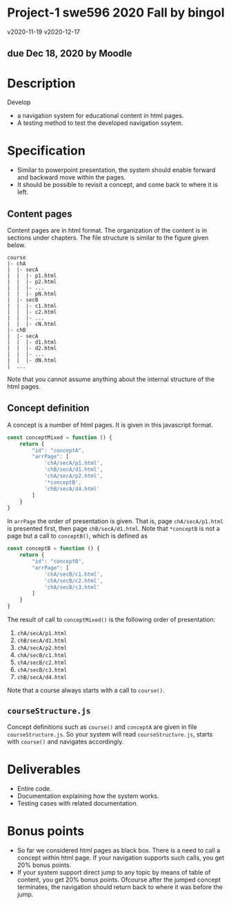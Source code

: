 # Project-1 swe596 2020 Fall by bingol

v2020-11-19
v2020-12-17

## due Dec 18, 2020 by Moodle


# Description

Develop 
- a navigation system for educational content in html pages.
- A testing method to test the developed navigation ssytem.

# Specification
 
- Similar to powerpoint presentation, 
the system should enable forward and backward move within the pages.
- It should be possible to revisit a concept, and come back to where it is left.



## Content pages

Content pages are in html format. 
The organization of the content is in sections under chapters.
The file structure is similar to the figure given below.

```
course 
|- chA
|  |- secA
|  |  |- p1.html
|  |  |- p2.html
|  |  |- ...
|  |  |- pN.html
|  |- secB
|  |  |- c1.html
|  |  |- c2.html
|  |  |- ...
|  |  |- cN.html
|- chB
|  |- secA
|  |  |- d1.html
|  |  |- d2.html
|  |  |- ...
|  |  |- dN.html
|  ...
```

Note that you cannot assume anything about the internal structure of the html pages.

## Concept definition

A concept is a number of html pages.
It is given in this javascript format.

```javascript
const conceptMixed = function () {
    return {
        "id": "conceptA",
        "arrPage": [
            'chA/secA/p1.html',
            'chB/secA/d1.html',
            'chA/secA/p2.html',
            '*conceptB',
            'chB/secA/d4.html'
        ]
    }
}
```

In `arrPage` the order of presentation is given. 
That is, page `chA/secA/p1.html` is presented first, then page `chB/secA/d1.html`.
Note that `*conceptB` is not a page but a call to `conceptB()`, which is defined as

```javascript
const conceptB = function () {
    return {
        "id": "conceptB",
        "arrPage": [
            'chA/secB/c1.html',
            'chA/secB/c2.html',
            'chA/secB/c3.html'
        ]
    }
}
```

The result of call to `conceptMixed()` is the following order of presentation:

1. `chA/secA/p1.html`
1. `chB/secA/d1.html`
1. `chA/secA/p2.html`
1. `chA/secB/c1.html`
1. `chA/secB/c2.html`
1. `chA/secB/c3.html`
1. `chB/secA/d4.html`

Note that a course always starts with a call to `course()`.



## `courseStructure.js`

Concept definitions such as `course()` and `conceptA` are given in file `courseStructure.js`.
So your system will read `courseStructure.js`, starts with `course()` and navigates accordingly.

# Deliverables

- Entire code.
- Documentation explaining how the system works.
- Testing cases with related documentation.

# Bonus points

- So far we considered html pages as black box.
There is a need to call a concept within html page.
If your navigation supports such calls, you get 20% bonus points.
- If your system support direct jump to any topic by means of table of content, you get 20% bonus points. Ofcourse after the jumped concept terminates, the navigation should return back to where it was before the jump.

